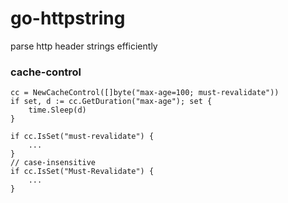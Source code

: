 # go-httpstring
parse http header strings efficiently

### cache-control

```golang
cc = NewCacheControl([]byte("max-age=100; must-revalidate"))
if set, d := cc.GetDuration("max-age"); set {
	time.Sleep(d)
}

if cc.IsSet("must-revalidate") {
	...
}
// case-insensitive
if cc.IsSet("Must-Revalidate") {
	...
}

```

